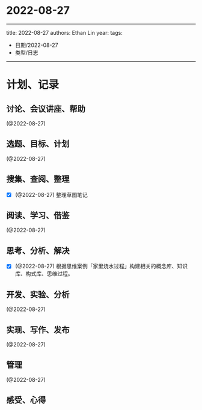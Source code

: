 

# 2022-08-27


---
title: 2022-08-27
authors: Ethan Lin
year:
tags:
  - 日期/2022-08-27 
  - 类型/日志 
---




# 计划、记录

## 讨论、会议讲座、帮助

(@2022-08-27) 



## 选题、目标、计划

(@2022-08-27) 



## 搜集、查阅、整理

- [x] (@2022-08-27) 整理草图笔记



## 阅读、学习、借鉴

(@2022-08-27) 



## 思考、分析、解决

- [x] (@2022-08-27) 根据思维案例「家里烧水过程」构建相关的概念库、知识库、构式库、思维过程。



## 开发、实验、分析

(@2022-08-27) 



## 实现、写作、发布

(@2022-08-27) 





## 管理

(@2022-08-27) 



## 感受、心得



